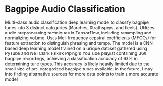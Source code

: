 # Bagpipe Audio Classification
Multi-class audio classification deep learning model to classify bagpipe tunes into 3 distinct categories (Marches, Strathspeys, and Reels). Utilizes audio preprocessing techniques in TensorFlow, including resampling and normalizing volume. Uses Mel-frequency cepstral coefficients (MFCCs) for feature extraction to distinguish phrasing and tempo. The model is a CNN-based deep learning model trained on a unique dataset gathered using PyTube and Neil Clark Falkirk Piping's YouTube playlist containing 360 bagpipe recordings, achieving a classification accuracy of 68% in determining tune types. This accuracy is likely heavily limited due to the small size of pre-categorized bagpipe tunes available; in the future, I may into finding alternative sources for more data points to train a more accurate model.
